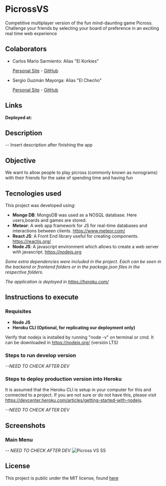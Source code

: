 # PicrossVS

Competitive multiplayer version of the fun mind-daunting game Picross. Challenge your friends by selecting your board of preference in an exciting real time web experience

## Colaborators

- Carlos Mario Sarmiento: Alias "El Korkies"

  [Personal Site](https://korkies22.github.io/Portfolio/) - [GitHub](https://github.com/korkies22/)

- Sergio Guzmán Mayorga: Alias "El Checho"

  [Personal Site](https://sguzmanm.github.io/i-am-sergio-guzman/) - [GitHub](https://github.com/sguzmanm)

## Links

**Deployed at:**

## Description

-- Insert description after finishing the app

## Objective

We want to allow people to play picross (commonly known as nonograms) with their friends for the sake of spending time and having fun

## Tecnologies used

This project was developed using:

- **Mongo DB**: MongoDB was used as a NOSQL database. Here users,boards and games are stored.
- **Meteor**: A web app framework for JS for real-time databases and interactions between clients. https://www.meteor.com/
- **React JS**: A Front End library useful for creating components. https://reactjs.org/
- **Node JS**: A javascript environment which allows to create a web server with javascript. https://nodejs.org

_Some extra dependencies were included in the project. Each can be seen in the backend or frontend folders or in the package.json files in the respective folders._

_The application is deployed in https://heroku.com/_

## Instructions to execute

### Requisites

- **Node JS**
- **Heroku CLI (Optional, for replicating our deployment only)**

Verify that nodejs is installed by running "node -v" on terminal or cmd. It can be downloaded in https://nodejs.org/ (versión LTS)

### Steps to run develop version

_--NEED TO CHECK AFTER DEV_

### Steps to deploy production version into Heroku

It is assumed that the Heroku CLI is setup in your computer for this and connected to a project. If you are not sure or do not have this, please visit https://devcenter.heroku.com/articles/getting-started-with-nodejs.

_--NEED TO CHECK AFTER DEV_

## Screenshots

### Main Menu

_-- NEED TO CHECK AFTER DEV_
![Picross VS SS](./readme/ss.PNG)

## License

This project is public under the MIT license, found [here](https://github.com/sguzmanm/PicrossVS/blob/master/LICENSE)
